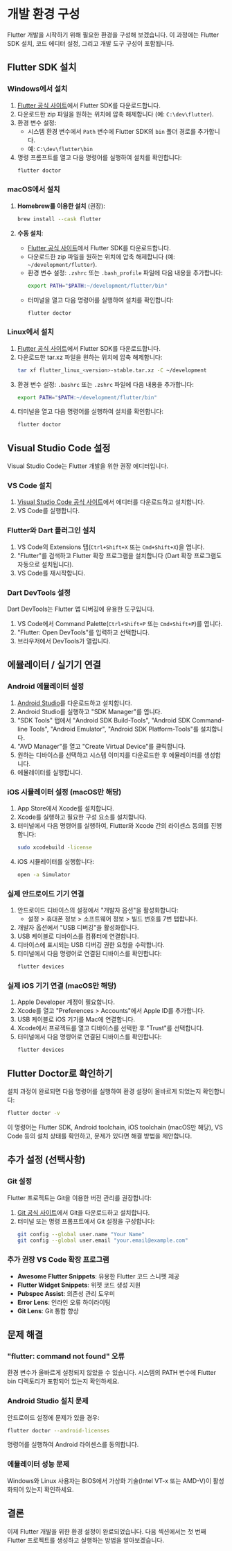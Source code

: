 # 개발 환경 구성

Flutter 개발을 시작하기 위해 필요한 환경을 구성해 보겠습니다. 이 과정에는 Flutter SDK 설치, 코드 에디터 설정, 그리고 개발 도구 구성이 포함됩니다.

## Flutter SDK 설치

### Windows에서 설치

1. [Flutter 공식 사이트](https://flutter.dev/docs/get-started/install/windows)에서 Flutter SDK를 다운로드합니다.
2. 다운로드한 zip 파일을 원하는 위치에 압축 해제합니다 (예: `C:\dev\flutter`).
3. 환경 변수 설정:
   - 시스템 환경 변수에서 `Path` 변수에 Flutter SDK의 `bin` 폴더 경로를 추가합니다.
   - 예: `C:\dev\flutter\bin`
4. 명령 프롬프트를 열고 다음 명령어를 실행하여 설치를 확인합니다:
   ```bash
   flutter doctor
   ```

### macOS에서 설치

1. **Homebrew를 이용한 설치** (권장):

   ```bash
   brew install --cask flutter
   ```

2. **수동 설치**:
   - [Flutter 공식 사이트](https://flutter.dev/docs/get-started/install/macos)에서 Flutter SDK를 다운로드합니다.
   - 다운로드한 zip 파일을 원하는 위치에 압축 해제합니다 (예: `~/development/flutter`).
   - 환경 변수 설정: `.zshrc` 또는 `.bash_profile` 파일에 다음 내용을 추가합니다:
     ```bash
     export PATH="$PATH:~/development/flutter/bin"
     ```
   - 터미널을 열고 다음 명령어를 실행하여 설치를 확인합니다:
     ```bash
     flutter doctor
     ```

### Linux에서 설치

1. [Flutter 공식 사이트](https://flutter.dev/docs/get-started/install/linux)에서 Flutter SDK를 다운로드합니다.
2. 다운로드한 tar.xz 파일을 원하는 위치에 압축 해제합니다:
   ```bash
   tar xf flutter_linux_<version>-stable.tar.xz -C ~/development
   ```
3. 환경 변수 설정: `.bashrc` 또는 `.zshrc` 파일에 다음 내용을 추가합니다:
   ```bash
   export PATH="$PATH:~/development/flutter/bin"
   ```
4. 터미널을 열고 다음 명령어를 실행하여 설치를 확인합니다:
   ```bash
   flutter doctor
   ```

## Visual Studio Code 설정

Visual Studio Code는 Flutter 개발을 위한 권장 에디터입니다.

### VS Code 설치

1. [Visual Studio Code 공식 사이트](https://code.visualstudio.com/)에서 에디터를 다운로드하고 설치합니다.
2. VS Code를 실행합니다.

### Flutter와 Dart 플러그인 설치

1. VS Code의 Extensions 탭(`Ctrl+Shift+X` 또는 `Cmd+Shift+X`)을 엽니다.
2. "Flutter"를 검색하고 Flutter 확장 프로그램을 설치합니다 (Dart 확장 프로그램도 자동으로 설치됩니다).
3. VS Code를 재시작합니다.

### Dart DevTools 설정

Dart DevTools는 Flutter 앱 디버깅에 유용한 도구입니다.

1. VS Code에서 Command Palette(`Ctrl+Shift+P` 또는 `Cmd+Shift+P`)를 엽니다.
2. "Flutter: Open DevTools"를 입력하고 선택합니다.
3. 브라우저에서 DevTools가 열립니다.

## 에뮬레이터 / 실기기 연결

### Android 에뮬레이터 설정

1. [Android Studio](https://developer.android.com/studio)를 다운로드하고 설치합니다.
2. Android Studio를 실행하고 "SDK Manager"를 엽니다.
3. "SDK Tools" 탭에서 "Android SDK Build-Tools", "Android SDK Command-line Tools", "Android Emulator", "Android SDK Platform-Tools"를 설치합니다.
4. "AVD Manager"를 열고 "Create Virtual Device"를 클릭합니다.
5. 원하는 디바이스를 선택하고 시스템 이미지를 다운로드한 후 에뮬레이터를 생성합니다.
6. 에뮬레이터를 실행합니다.

### iOS 시뮬레이터 설정 (macOS만 해당)

1. App Store에서 Xcode를 설치합니다.
2. Xcode를 실행하고 필요한 구성 요소를 설치합니다.
3. 터미널에서 다음 명령어를 실행하여, Flutter와 Xcode 간의 라이센스 동의를 진행합니다:
   ```bash
   sudo xcodebuild -license
   ```
4. iOS 시뮬레이터를 실행합니다:
   ```bash
   open -a Simulator
   ```

### 실제 안드로이드 기기 연결

1. 안드로이드 디바이스의 설정에서 "개발자 옵션"을 활성화합니다:
   - 설정 > 휴대폰 정보 > 소프트웨어 정보 > 빌드 번호를 7번 탭합니다.
2. 개발자 옵션에서 "USB 디버깅"을 활성화합니다.
3. USB 케이블로 디바이스를 컴퓨터에 연결합니다.
4. 디바이스에 표시되는 USB 디버깅 권한 요청을 수락합니다.
5. 터미널에서 다음 명령어로 연결된 디바이스를 확인합니다:
   ```bash
   flutter devices
   ```

### 실제 iOS 기기 연결 (macOS만 해당)

1. Apple Developer 계정이 필요합니다.
2. Xcode를 열고 "Preferences > Accounts"에서 Apple ID를 추가합니다.
3. USB 케이블로 iOS 기기를 Mac에 연결합니다.
4. Xcode에서 프로젝트를 열고 디바이스를 선택한 후 "Trust"를 선택합니다.
5. 터미널에서 다음 명령어로 연결된 디바이스를 확인합니다:
   ```bash
   flutter devices
   ```

## Flutter Doctor로 확인하기

설치 과정이 완료되면 다음 명령어를 실행하여 환경 설정이 올바르게 되었는지 확인합니다:

```bash
flutter doctor -v
```

이 명령어는 Flutter SDK, Android toolchain, iOS toolchain (macOS만 해당), VS Code 등의 설치 상태를 확인하고, 문제가 있다면 해결 방법을 제안합니다.

## 추가 설정 (선택사항)

### Git 설정

Flutter 프로젝트는 Git을 이용한 버전 관리를 권장합니다:

1. [Git 공식 사이트](https://git-scm.com/)에서 Git을 다운로드하고 설치합니다.
2. 터미널 또는 명령 프롬프트에서 Git 설정을 구성합니다:
   ```bash
   git config --global user.name "Your Name"
   git config --global user.email "your.email@example.com"
   ```

### 추가 권장 VS Code 확장 프로그램

- **Awesome Flutter Snippets**: 유용한 Flutter 코드 스니펫 제공
- **Flutter Widget Snippets**: 위젯 코드 생성 지원
- **Pubspec Assist**: 의존성 관리 도우미
- **Error Lens**: 인라인 오류 하이라이팅
- **Git Lens**: Git 통합 향상

## 문제 해결

### "flutter: command not found" 오류

환경 변수가 올바르게 설정되지 않았을 수 있습니다. 시스템의 PATH 변수에 Flutter bin 디렉토리가 포함되어 있는지 확인하세요.

### Android Studio 설치 문제

안드로이드 설정에 문제가 있을 경우:

```bash
flutter doctor --android-licenses
```

명령어를 실행하여 Android 라이센스를 동의합니다.

### 에뮬레이터 성능 문제

Windows와 Linux 사용자는 BIOS에서 가상화 기술(Intel VT-x 또는 AMD-V)이 활성화되어 있는지 확인하세요.

## 결론

이제 Flutter 개발을 위한 환경 설정이 완료되었습니다. 다음 섹션에서는 첫 번째 Flutter 프로젝트를 생성하고 실행하는 방법을 알아보겠습니다.
